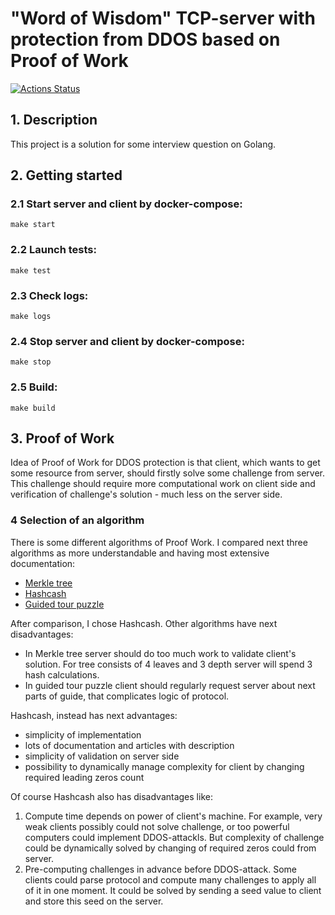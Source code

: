 # "Word of Wisdom" TCP-server with protection from DDOS based on Proof of Work

[![Actions Status]( https://github.com/trezorg/pow/actions/workflows/go.yml/badge.svg)](https://github.com/trezorg/pow/actions)

## 1. Description
This project is a solution for some interview question on Golang.

## 2. Getting started

### 2.1 Start server and client by docker-compose:
```
make start
```

### 2.2 Launch tests:
```
make test
```

### 2.3 Check logs:
```
make logs
```

### 2.4 Stop server and client by docker-compose:
```
make stop
```

### 2.5 Build:
```
make build
```

## 3. Proof of Work
Idea of Proof of Work for DDOS protection is that client, which wants to get some resource from server, 
should firstly solve some challenge from server. 
This challenge should require more computational work on client side and verification of challenge's solution - much less on the server side.

### 4 Selection of an algorithm
There is some different algorithms of Proof Work. 
I compared next three algorithms as more understandable and having most extensive documentation:
+ [Merkle tree](https://en.wikipedia.org/wiki/Merkle_tree)
+ [Hashcash](https://en.wikipedia.org/wiki/Hashcash)
+ [Guided tour puzzle](https://en.wikipedia.org/wiki/Guided_tour_puzzle_protocol)

After comparison, I chose Hashcash. Other algorithms have next disadvantages:
+ In Merkle tree server should do too much work to validate client's solution. For tree consists of 4 leaves and 3 depth server will spend 3 hash calculations.
+ In guided tour puzzle client should regularly request server about next parts of guide, that complicates logic of protocol.

Hashcash, instead has next advantages:
+ simplicity of implementation
+ lots of documentation and articles with description
+ simplicity of validation on server side
+ possibility to dynamically manage complexity for client by changing required leading zeros count

Of course Hashcash also has disadvantages like:

1. Compute time depends on power of client's machine. 
For example, very weak clients possibly could not solve challenge, or too powerful computers could implement DDOS-attackls.
But complexity of challenge could be dynamically solved by changing of required zeros could from server.
2. Pre-computing challenges in advance before DDOS-attack. 
Some clients could parse protocol and compute many challenges to apply all of it in one moment.
It could be solved by sending a seed value to client and store this seed on the server. 
